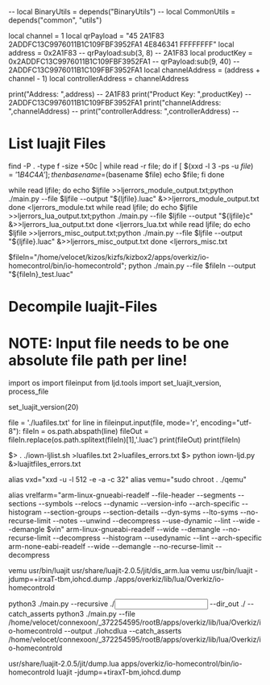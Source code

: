 -- local BinaryUtils = depends("BinaryUtils")
-- local CommonUtils = depends("common", "utils")

local channel           = 1
local qrPayload         = "45 2A1F83 2ADDFC13C9976011B1C109FBF3952FA1 4E846341 FFFFFFFF"
local address           = 0x2A1F83                           -- qrPayload:sub(3,  8) -- 2A1F83
local productKey        = 0x2ADDFC13C9976011B1C109FBF3952FA1 -- qrPayload:sub(9, 40) -- 2ADDFC13C9976011B1C109FBF3952FA1
local channelAddress    = (address + channel - 1)
local controllerAddress = channelAddress

print("Address: ",address) -- 2A1F83
print("Product Key: ",productKey) -- 2ADDFC13C9976011B1C109FBF3952FA1
print("channelAddress: ",channelAddress) --
print("controllerAddress: ",controllerAddress) --


# List luajit Files
find -P . -type f -size +50c | while read -r file; do
    if [ $(xxd -l 3 -ps -u $file) = '1B4C4A' ]; then
      basename=$(basename $file)
      echo $file;
    fi
done

while read ljfile; do echo $ljfile >>ljerrors_module_output.txt;python ./main.py --file $ljfile --output "${ljfile}.luac" &>>ljerrors_module_output.txt
done <ljerrors_module.txt
while read ljfile; do echo $ljfile >>ljerrors_lua_output.txt;python ./main.py --file $ljfile --output "${ljfile}c" &>>ljerrors_lua_output.txt
done <ljerrors_lua.txt
while read ljfile; do echo $ljfile >>ljerrors_misc_output.txt;python ./main.py --file $ljfile --output "${ljfile}.luac" &>>ljerrors_misc_output.txt
done <ljerrors_misc.txt

$fileIn="/home/velocet/kizos/kizfs/kizbox2/apps/overkiz/io-homecontrol/bin/io-homecontrold";
python ./main.py --file $fileIn --output "${fileIn}_test.luac"

# Decompile luajit-Files
# NOTE: Input file needs to be one absolute file path per line!
import os
import fileinput
from ljd.tools import set_luajit_version, process_file

set_luajit_version(20)

file = './luafiles.txt'
for line in fileinput.input(file, mode='r', encoding="utf-8"):
    fileIn = os.path.abspath(line)
    fileOut = fileIn.replace(os.path.splitext(fileIn)[1],'.luac')
    print(fileOut)
    print(fileIn)

$> . ./iown-ljlist.sh >luafiles.txt 2>luafiles_errors.txt
$> python iown-ljd.py &>luajitfiles_errors.txt


alias vxd="xxd -u -l 512 -e -a -c 32"
alias vemu="sudo chroot . ./qemu"


alias vrelfarm="arm-linux-gnueabi-readelf --file-header --segments --sections --symbols --relocs --dynamic --version-info --arch-specific --histogram --section-groups --section-details --dyn-syms --lto-syms --no-recurse-limit --notes --unwind --decompress --use-dynamic --lint --wide --demangle $vin"
arm-linux-gnueabi-readelf --wide --demangle --no-recurse-limit --decompress --histogram --usedynamic --lint --arch-specific
arm-none-eabi-readelf --wide --demangle --no-recurse-limit --decompress


vemu usr/bin/luajit usr/share/luajit-2.0.5/jit/dis_arm.lua
vemu usr/bin/luajit -jdump=+irxaT-tbm,iohcd.dump ./apps/overkiz/lib/lua/Overkiz/io-homecontrold

python3 ./main.py --recursive ./<input directory> --dir_out ./<output directory> --catch_asserts
python3 ./main.py --file /home/velocet/connexoon/_372254595/rootB/apps/overkiz/lib/lua/Overkiz/io-homecontrold --output ./iohcdlua --catch_asserts
/home/velocet/connexoon/_372254595/rootB/apps/overkiz/lib/lua/Overkiz/io-homecontrold

usr/share/luajit-2.0.5/jit/dump.lua
apps/overkiz/io-homecontrol/bin/io-homecontrold
luajit -jdump=+tiraxT-bm,iohcd.dump
